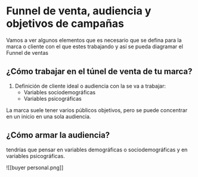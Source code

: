 # Funnel de venta, audiencia y objetivos de campañas

Vamos a ver algunos elementos que es necesario que se defina para la marca o cliente con el que estes trabajando y así se pueda diagramar el Funnel de ventas

## ¿Cómo trabajar en el túnel de venta de tu marca?
1. Definición de cliente ideal o audiencia con la se va a trabajar:
	- Variables sociodemográficas
	- Variables psicográficas

La marca suele tener varios públicos objetivos, pero se puede concentrar en un inicio en una sola audiencia. 

## ¿Cómo armar la audiencia?
tendrías que pensar en variables demográficas o sociodemográficas y en variables psicográficas.



![[buyer personal.png]]